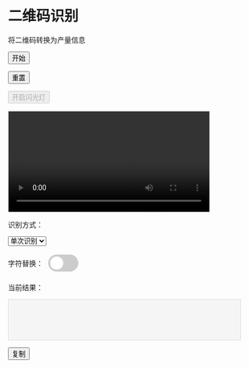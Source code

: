 
<!doctype html>

<html lang="zh-CN">

<head>

<meta charset="utf-8">

<meta name="viewport" content="width=device-width, initial-scale=1">

<title>二维码识别系统</title>

<link rel="stylesheet" href="https://unpkg.com/milligram@1.3.0/dist/milligram.min.css">

<style>

/* 自定义样式 */

.container {

max-width: 800px;

margin: 0 auto;

padding: 20px;

}

#video {

width: 100%;

max-width: 400px;

height: auto;

border: 1px solid #ddd;

background: #000;

}

#result {

min-height: 60px;

padding: 10px;

border: 1px solid #ddd;

background: #f5f5f5;

white-space: pre-wrap;

word-break: break-all;

}

#historyContainer {

margin-top: 15px;

border: 1px solid #ddd;

padding: 10px;

max-height: 200px;

overflow-y: auto;

background: #f9f9f9;

display: none;

}

.history-item {

padding: 8px;

border-bottom: 1px solid #eee;

font-family: monospace;

position: relative;

padding-right: 60px;

}

.history-item:last-child {

border-bottom: none;

}

.history-copy-btn {

position: absolute;

right: 5px;

top: 5px;

padding: 2px 2px;

font-size: 8px;

background: #1E90FF;

border: 1px solid #ddd;

border-radius: 3px;

cursor: pointer;

}

.history-copy-btn:hover {

background: #e0e0e0;

}

.switch-container {

display: flex;

align-items: center;

margin: 10px 0;

}

.switch {

position: relative;

display: inline-block;

width: 60px;

height: 34px;

margin: 0 10px;

}

.switch input {

opacity: 0;

width: 0;

height: 0;

}

.slider {

position: absolute;

cursor: pointer;

top: 0;

left: 0;

right: 0;

bottom: 0;

background-color: #ccc;

transition: .4s;

border-radius: 34px;

}

.slider:before {

position: absolute;

content: "";

height: 26px;

width: 26px;

left: 4px;

bottom: 4px;

background-color: white;

transition: .4s;

border-radius: 50%;

}

input:checked + .slider {

background-color: #2196F3;

}

input:checked + .slider:before {

transform: translateX(26px);

}

.toast {

position: fixed;

bottom: 20px;

left: 50%;

transform: translateX(-50%);

background: rgba(0,0,0,0.7);

color: white;

padding: 10px 20px;

border-radius: 5px;

z-index: 9999;

display: none;

}

.button {

margin-right: 10px;

}

.beep {

display: none;

}

#flashToggle.disabled {

opacity: 0.5;

cursor: not-allowed;

}

.button-row {

margin-bottom: 15px;

}

</style>

</head>

<body>

<main class="container">

<h1>二维码识别</h1>

<p>将二维码转换为产量信息</p>

  

<div class="button-row">

<button class="button" id="startButton">开始</button>

<button class="button" id="resetButton">重置</button>

<button class="button" id="flashToggle" disabled>开启闪光灯</button>

</div>

  

<div>

<video id="video" playsinline></video>

</div>

  

<div id="sourceSelectPanel" style="display:none">

<label for="sourceSelect">选择摄像头：</label>

<select id="sourceSelect"></select>

</div>

  

<div>

<label for="decoding-style">识别方式：</label>

<select id="decoding-style">

<option value="once">单次识别</option>

<option value="continuously">连续识别</option>

</select>

</div>

  

<div id="replaceToggleContainer" class="switch-container">

<label for="replaceToggle">字符替换：</label>

<label class="switch">

<input type="checkbox" id="replaceToggle" checked>

<span class="slider"></span>

</label>

</div>

  

<div>

<label>当前结果：</label>

<pre id="result"></pre>

<button class="button" id="copyButton">复制</button>

</div>

  

<div id="historyContainer">

<h4>历史记录：</h4>

<button class="button" id="copyAllButton">全部复制</button>

<div id="historyList"></div>

</div>

  

<div id="toast" class="toast"></div>

<!-- 识别成功提示音 https://down.ear0.com:3321/index/preview?soundid=11874&type=mp3&audio=sound.mp3&token=czovL2Rvd24uZWFyMC5jb206MzMyMS9pbmRleC9wcmV2aWV3P3NvdW5kaWQ9MTE4NzQmdHlwZT1tcDMmYXVkaW89c291bmQubXAz&sound=audio.mp3

https://ppt-mp3cdn.hrxz.com/d/file/filemp3/hrxz.com-3tbklhm0eoh57428.mp3

https://down.ear0.com:3321/index/preview?soundid=20668&type=mp3&audio=sound.mp3&token=czovL2Rvd24uZWFyMC5jb206MzMyMS9pbmRleC9wcmV2aWV3P3NvdW5kaWQ9MjA2NjgmdHlwZT1tcDMmYXVkaW89c291bmQubXAz&sound=audio.mp3-->

<audio id="beep" class="beep" src="https://down.ear0.com:3321/index/preview?soundid=20668&type=mp3&audio=sound.mp3&token=czovL2Rvd24uZWFyMC5jb206MzMyMS9pbmRleC9wcmV2aWV3P3NvdW5kaWQ9MjA2NjgmdHlwZT1tcDMmYXVkaW89c291bmQubXAz&sound=audio.mp3nd=audio.mp3" preload="auto"></audio>

</main>

  

<script src="https://unpkg.com/@zxing/library@latest"></script>

<script>

// 替换字符

const replacements = {

'F': '【结存】:',

'G': '【时段收入】:',

'H': '【累计收入】:',

'I': '【时段产出】:',

'J': '【累计产出】:',

'K': '【高温总数】:',

'L': '【高温超时】:',

'M': '【总计库位】:',

'N': '【空闲库位】:',

'O': '【空托库位】:',

'P': '【实托库位】:',

'Q': '【异常库位】:',

'R': '【入库占用】:',

'S': '【出库占用】:'

};

  

// 全局变量

let codeReader;

let selectedDeviceId;

let scanHistory = new Set();

let currentMode = '';

let isScanning = false;

let isFlashOn = false;

let videoTrack = null;

let audioCtx;

  

// DOM加载完成后初始化

window.addEventListener('load', function() {

initScanner();

setupEventListeners();

checkMobileDevice();

document.getElementById('replaceToggleContainer').style.display = 'flex';

});

  

// 初始化扫描器

function initScanner() {

codeReader = new ZXing.BrowserQRCodeReader();

console.log('ZXing 二维码阅读器已初始化');

  

// 获取摄像头设备

codeReader.getVideoInputDevices()

.then(videoInputDevices => {

const sourceSelect = document.getElementById('sourceSelect');

if (videoInputDevices.length >= 1) {

selectedDeviceId = videoInputDevices[videoInputDevices.length - 1].deviceId;

videoInputDevices.forEach(device => {

const option = document.createElement('option');

option.value = device.deviceId;

option.text = device.label || `摄像头 ${sourceSelect.length + 1}`;

sourceSelect.appendChild(option);

});

// 最后一个设备，设置为选中状态

const select_options = sourceSelect.children

select_options[select_options.length - 1].selected = true;

console.log(videoInputDevices[videoInputDevices.length - 1])

document.getElementById('sourceSelectPanel').style.display = 'block';

} else {

showToast('未找到摄像头设备');

}

})

.catch(err => {

console.error('获取摄像头失败:', err);

showToast('无法访问摄像头，请检查权限设置');

});

}

  

// 设置事件监听

function setupEventListeners() {

// 摄像头选择变化

document.getElementById('sourceSelect').addEventListener('change', function() {

selectedDeviceId = this.value;

});

  

// 识别方式变化

document.getElementById('decoding-style').addEventListener('change', function() {

currentMode = this.value;

const replaceContainer = document.getElementById('replaceToggleContainer');

replaceContainer.style.display = this.value === 'once' ? 'flex' : 'none';

if (this.value !== 'once') {

document.getElementById('replaceToggle').checked = false;

}

if (isScanning) {

resetScanner();

}

});

  

// 开始按钮

document.getElementById('startButton').addEventListener('click', startScanning);

  

// 重置按钮

document.getElementById('resetButton').addEventListener('click', resetScanner);

  

// 复制按钮

document.getElementById('copyButton').addEventListener('click', copyResult);

  

// 全部复制按钮

document.getElementById('copyAllButton').addEventListener('click', copyAllHistory);

  

// 闪光灯按钮

document.getElementById('flashToggle').addEventListener('click', toggleFlash);

}

  

// 开始扫描

function startScanning() {

if (isScanning) return;

currentMode = document.getElementById('decoding-style').value;

if (currentMode === 'continuously') {

scanHistory.clear();

document.getElementById('historyList').innerHTML = '';

document.getElementById('historyContainer').style.display = 'block';

} else {

document.getElementById('historyContainer').style.display = 'none';

}

if (!selectedDeviceId) {

showToast('请先选择摄像头');

return;

}

  

isScanning = true;

document.getElementById('startButton').textContent = '扫描中...';

// 添加视频播放监听

const videoElement = document.getElementById('video');

videoElement.addEventListener('playing', onVideoPlaying, {once: true});

// 启动解码

if (currentMode === 'once') {

decodeOnce();

} else {

decodeContinuously();

}

}

  

// 视频开始播放回调

function onVideoPlaying() {

const videoElement = document.getElementById('video');

if (videoElement.srcObject) {

videoTrack = videoElement.srcObject.getVideoTracks()[0];

document.getElementById('flashToggle').disabled = false;

checkFlashSupport();

}

}

  

// 检查闪光灯支持

function checkFlashSupport() {

if (!videoTrack) return;

try {

const capabilities = videoTrack.getCapabilities();

if (!capabilities.torch) {

document.getElementById('flashToggle').disabled = true;

console.log('当前摄像头不支持闪光灯');

}

} catch (err) {

console.error('检查闪光灯支持失败:', err);

document.getElementById('flashToggle').disabled = true;

}

}

  

// 切换闪光灯

function toggleFlash() {

if (!videoTrack) {

showToast('无法访问摄像头，请先开始扫描');

return;

}

  

// 检查是否支持闪光灯

if (!('applyConstraints' in videoTrack) || !videoTrack.getCapabilities().torch) {

showToast('当前摄像头不支持闪光灯');

return;

}

  

isFlashOn = !isFlashOn;

const flashButton = document.getElementById('flashToggle');

try {

videoTrack.applyConstraints({

advanced: [{torch: isFlashOn}]

}).then(() => {

flashButton.textContent = isFlashOn ? '关闭闪光灯' : '开启闪光灯';

showToast(isFlashOn ? '闪光灯已开启' : '闪光灯已关闭');

}).catch(err => {

console.error('闪光灯控制失败:', err);

showToast('闪光灯控制失败');

isFlashOn = false;

flashButton.textContent = '开启闪光灯';

});

} catch (err) {

console.error('闪光灯控制异常:', err);

showToast('闪光灯控制异常');

isFlashOn = false;

flashButton.textContent = '开启闪光灯';

}

}

  

// 单次解码

function decodeOnce() {

codeReader.decodeFromInputVideoDevice(selectedDeviceId, 'video')

.then(result => {

playBeep(3951.07,0.05);

let text = result.text;

if (document.getElementById('replaceToggle').checked) {

text = applyReplacements(text);

}

  

document.getElementById('result').textContent = text;

isScanning = false;

document.getElementById('startButton').textContent = '开始';

})

.catch(err => {

console.error('解码失败:', err);

document.getElementById('result').textContent = '';

isScanning = false;

document.getElementById('startButton').textContent = '开始';

if (!(err instanceof ZXing.NotFoundException)) {

showToast('解码失败: ' + err.message);

}

});

}

  

// 连续解码

function decodeContinuously() {

codeReader.decodeFromInputVideoDeviceContinuously(selectedDeviceId, 'video', (result, err) => {

if (result) {

const text = result.text;

if (!scanHistory.has(text)) {

playBeep(3951.07,0.05);

scanHistory.add(text);

updateHistoryDisplay(text);

document.getElementById('result').textContent = text;

}

}

if (err && !(err instanceof ZXing.NotFoundException)) {

console.error('连续解码错误:', err);

}

});

}

  

// 应用字符替换

function applyReplacements(text) {

return text.split('').map(char => replacements[char] || char).join('');

}

  

// 更新历史记录显示

function updateHistoryDisplay(text) {

const historyList = document.getElementById('historyList');

const newItem = document.createElement('div');

newItem.className = 'history-item';

newItem.innerHTML = `

${escapeHtml(text)}

<button class="history-copy-btn">复制</button>

`;

historyList.prepend(newItem);

newItem.querySelector('.history-copy-btn').addEventListener('click', function() {

copyToClipboard(text);

showToast('已复制历史记录');

});

}

  

// 复制全部历史记录

function copyAllHistory() {

if (scanHistory.size === 0) {

showToast('没有可复制的历史记录');

return;

}

  

const allText = Array.from(scanHistory).join('\n');

copyToClipboard(allText);

showToast('复制所有历史记录成功');

}

  

// 播放提示音

// 全局保存音频上下

  

function playBeep(freq = 440, duration = 0.5) {

if (!audioCtx) {

audioCtx = new (window.AudioContext || window.webkitAudioContext)();

}

const oscillator = audioCtx.createOscillator();

const gainNode = audioCtx.createGain();

oscillator.type = 'sine';

oscillator.frequency.setValueAtTime(freq, audioCtx.currentTime);

gainNode.gain.setValueAtTime(0.8, audioCtx.currentTime);

oscillator.connect(gainNode);

gainNode.connect(audioCtx.destination);

oscillator.start();

oscillator.stop(audioCtx.currentTime + duration);

// 处理iOS暂停状态

if (audioCtx.state === 'suspended') {

audioCtx.resume();

}

}

  

// 重置扫描器

function resetScanner() {

if (codeReader) {

codeReader.reset();

}

// 关闭闪光灯

if (isFlashOn && videoTrack) {

videoTrack.applyConstraints({

advanced: [{torch: false}]

}).catch(err => console.error('关闭闪光灯失败:', err));

isFlashOn = false;

document.getElementById('flashToggle').textContent = '开启闪光灯';

}

document.getElementById('video').srcObject = null;

videoTrack = null;

document.getElementById('result').textContent = '';

document.getElementById('startButton').textContent = '开始';

document.getElementById('flashToggle').disabled = true;

isScanning = false;

if (currentMode === 'continuously') {

scanHistory.clear();

document.getElementById('historyList').innerHTML = '';

document.getElementById('historyContainer').style.display = 'none';

}

}

  

// 复制结果

function copyResult() {

const resultText = document.getElementById('result').textContent;

if (!resultText) {

showToast('没有可复制的内容');

return;

}

  

copyToClipboard(resultText);

showToast('复制成功');

}

  

// 通用复制到剪贴板函数

function copyToClipboard(text) {

const textarea = document.createElement('textarea');

textarea.value = text;

textarea.style.position = 'fixed';

document.body.appendChild(textarea);

  

if (navigator.userAgent.match(/ipad|iphone/i)) {

const range = document.createRange();

range.selectNodeContents(textarea);

const selection = window.getSelection();

selection.removeAllRanges();

selection.addRange(range);

textarea.setSelectionRange(0, 999999);

} else {

textarea.select();

}

  

try {

document.execCommand('copy');

} catch (err) {

console.error('复制失败:', err);

throw err;

} finally {

document.body.removeChild(textarea);

}

}

  

// 显示Toast提示

function showToast(message) {

const toast = document.getElementById('toast');

toast.textContent = message;

toast.style.display = 'block';

setTimeout(() => {

toast.style.display = 'none';

}, 2000);

}

  

// 检查移动设备

function checkMobileDevice() {

if (/Mobi|Android|iPhone|iPad|iPod/i.test(navigator.userAgent)) {

document.getElementById('video').style.maxWidth = '300px';

}

}

  

// HTML转义函数

function escapeHtml(unsafe) {

return unsafe

.replace(/&/g, "&amp;")

.replace(/</g, "&lt;")

.replace(/>/g, "&gt;")

.replace(/"/g, "&quot;")

.replace(/'/g, "&#039;");

}

</script>

</body>

</html>
<!--stackedit_data:
eyJoaXN0b3J5IjpbMTU2NTk2MjMyMiwtNTQ0NTUxMTQ2XX0=
-->